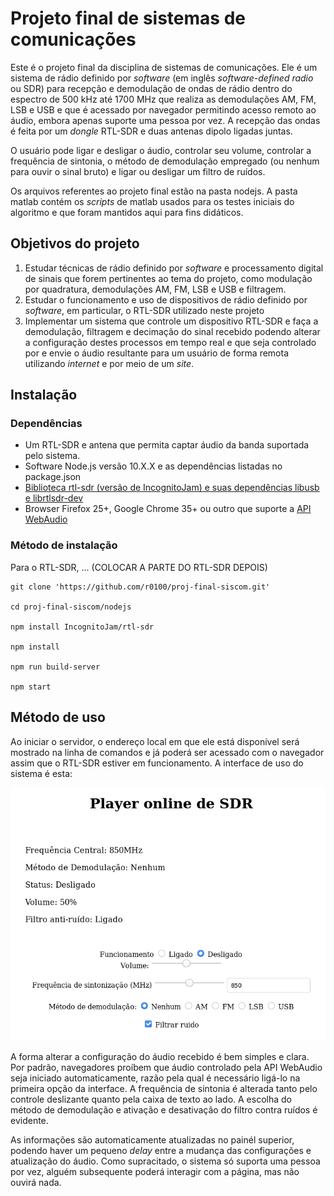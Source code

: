 # Projeto final de sistemas de comunicações

Este é o projeto final da disciplina de sistemas de comunicações. Ele é um sistema de rádio definido por _software_ 
(em inglês _software-defined radio_ ou SDR) para recepção
e demodulação de ondas de rádio dentro do espectro de 500 kHz até 1700 MHz que realiza as demodulações AM, FM, LSB e USB e que é
acessado por navegador permitindo acesso remoto ao áudio, embora apenas suporte uma pessoa por vez. A recepção das ondas é feita
por um _dongle_ RTL-SDR e duas antenas dipolo ligadas juntas.

O usuário pode ligar e desligar o áudio, controlar seu volume, controlar a frequência de sintonia, o método de demodulação
empregado (ou nenhum para ouvir o sinal bruto) e ligar ou desligar um filtro de ruídos.

Os arquivos referentes ao projeto final estão na pasta nodejs. A pasta matlab contém os _scripts_ de matlab usados para os testes
iniciais do algoritmo e que foram mantidos aqui para fins didáticos.

## Objetivos do projeto

1. Estudar técnicas de rádio definido por _software_ e processamento digital de sinais que forem pertinentes ao tema do projeto, como
modulação por quadratura, demodulações AM, FM, LSB e USB e filtragem.
2. Estudar o funcionamento e uso de dispositivos de rádio definido por _software_, em particular, o RTL-SDR utilizado neste projeto
3. Implementar um sistema que controle um dispositivo RTL-SDR e faça a demodulação, filtragem e decimação do sinal recebido podendo
alterar a configuração destes processos em tempo real e que seja controlado por e envie o áudio resultante para um usuário de forma
remota utilizando _internet_ e por meio de um _site_.

## Instalação

### Dependências

- Um RTL-SDR e antena que permita captar áudio da banda suportada pelo sistema.
- Software Node.js versão 10.X.X e as dependências listadas no package.json
- [Biblioteca rtl-sdr (versão de IncognitoJam) e suas dependências libusb e librtlsdr-dev](https://github.com/IncognitoJam/rtl-sdr)
- Browser Firefox 25+, Google Chrome 35+ ou outro que suporte a [API WebAudio](https://developer.mozilla.org/en-US/docs/Web/API/Web_Audio_API#Browser_compatibility)

### Método de instalação

Para o RTL-SDR, ... (COLOCAR A PARTE DO RTL-SDR DEPOIS)

	git clone 'https://github.com/r0100/proj-final-siscom.git'

	cd proj-final-siscom/nodejs

	npm install IncognitoJam/rtl-sdr

	npm install

	npm run build-server

	npm start

## Método de uso

Ao iniciar o servidor, o endereço local em que ele está disponível será mostrado na linha de comandos e já poderá ser acessado com o navegador
assim que o RTL-SDR estiver em funcionamento. A interface de uso do sistema é esta:

![Interface](./interface.png)

A forma alterar a configuração do áudio recebido é bem simples e clara. Por padrão, navegadores proíbem que áudio controlado pela API WebAudio seja
iniciado automaticamente, razão pela qual é necessário ligá-lo na primeira opção da interface. A frequência de sintonia é alterada tanto pelo 
controle deslizante quanto pela caixa de texto ao lado. A escolha do método de demodulação e ativação e desativação do filtro contra ruídos é 
evidente.

As informações são automaticamente atualizadas no painél superior, podendo haver um pequeno _delay_ entre a mudança das configurações e atualização
do áudio. Como supracitado, o sistema só suporta uma pessoa por vez, alguém subsequente poderá interagir com a página, mas não ouvirá nada.
